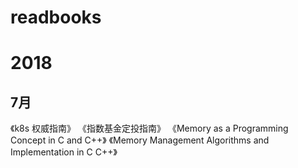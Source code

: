 # readbooks
# 2018
## 7月
 《k8s 权威指南》
 《指数基金定投指南》
 《Memory as a Programming Concept in C and C++》
 《Memory Management Algorithms and Implementation in C C++》